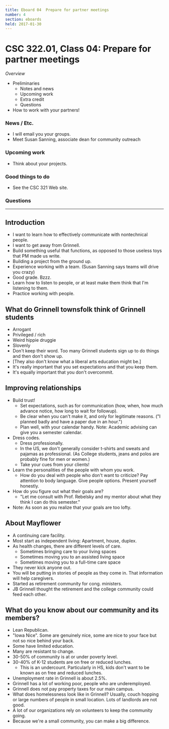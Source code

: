 ```yaml
---
title: Eboard 04  Prepare for partner meetings
number: 4
section: eboards
held: 2017-01-30
---
```

CSC 322.01, Class 04:  Prepare for partner meetings
===================================================

_Overview_

* Preliminaries
    * Notes and news
    * Upcoming work
    * Extra credit
    * Questions
* How to work with your partners!

### News / Etc.

* I will email you your groups.
* Meet Susan Sanning, associate dean for community outreach

### Upcoming work

* Think about your projects.

### Good things to do

* See the CSC 321 Web site.

### Questions

---

Introduction
------------

* I want to learn how to effectively communicate with nontechnical people.
* I want to get away from Grinnell.
* Build something useful that functions, as opposed to those useless toys
  that PM made us write.
* Building a project from the ground up.
* Experience working with a team.  (Susan Sanning says teams will drive
  you crazy)
* Good grade.  Bzzz.  
* Learn how to listen to people, or at least make them think that I'm
  listening to them.
* Practice working with people.

What do Grinnell townsfolk think of Grinnell students
-----------------------------------------------------

* Arrogant
* Privileged / rich
* Weird hippie druggie
* Slovenly
* Don't keep their word.  Too many Grinnell students sign up to do things
  and then don't show up.
* [They also don't know what a liberal arts education might be.]
* It's really important that you set expectations and that you keep them.
* It's equally important that you don't overcommit.

Improving relationships
-----------------------

* Build trust!
    * Set expectations, such as for communication (how, when, how much
      advance notice, how long to wait for followup).
    * Be clear when you can't make it, and only for legitimate reasons.
      ("I planned badly and have a paper due in an hour.")
    * Plan well, with your calendar handy.  Note: Academic advising can
      give you a semester calendar.
* Dress codes.
    * Dress professionally.
    * In the US, we don't generally consider t-shirts and sweats and pajamas
      as professional.  (As College students, jeans and polos are probably
      fine for men or women.)
    * Take your cues from your clients!
* Learn the personalities of the people with whom you work.
    * How do you deal with people who don't want to criticize?  Pay 
      attention to body language.  Give people options.  Present yourself 
      honestly.
* How do you figure out what their goals are?
    * "Let me consult with Prof. Rebelsky and my mentor about what they
      think I can do this semester."
* Note: As soon as you realize that your goals are too lofty.

About Mayflower
---------------

* A continuing care facility.
* Most start as independent living: Apartment, house, duplex.
* As health changes, there are different levels of care.
    * Sometimes bringing care to your living spaces
    * Sometimes moving you to an assisted living space
    * Sometimes moving you to a full-time care space
* They never kick anyone out.
* You will be putting in stories of people as they come in.  That
  information will help caregivers.
* Started as retirement community for cong. ministers.
* JB Grinnell thought the retirement and the college community could feed
  each other.

What do you know about our community and its members?
-----------------------------------------------------

* Lean Republican.
* "Iowa Nice".  Some are genuinely nice, some are nice to your face but
  not so nice behind your back.
* Some have limited education.
* Many are resistant to change.  
* 30-50% of community is at or under poverty level.
* 30-40% of K-12 students are on free or reduced lunches.
    * This is an undercount.  Particularly in HS, kids don't want to be
      known as on free and reduced lunches.
* Unemployment rate in Grinnell is about 2.5%.  
* Grinnell has a lot of working poor, people who are underemployed.
* Grinnell does not pay property taxes for our main campus.
* What does homelessness look like in Grinnell?  Usually, couch hopping
  or large numbers of people in small location.  Lots of landlords are
  not good.
* A lot of our organizations rely on volunteers to keep the community going.
* Because we're a small community, you can make a big difference.
